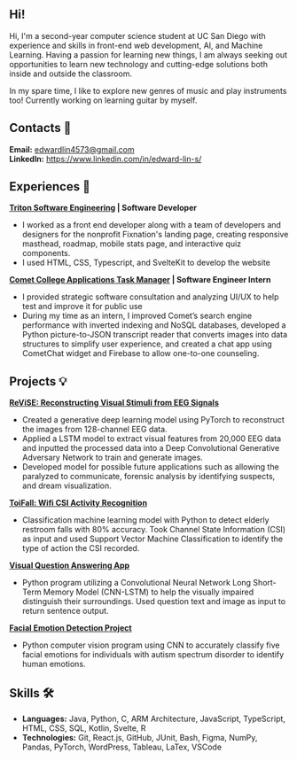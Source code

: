## Hi!

<!--
**EdwardLinS/EdwardLinS** is a ✨ _special_ ✨ repository because its `README.md` (this file) appears on your GitHub profile.

Here are some ideas to get you started:

- 🔭 I’m currently working on ...
- 🌱 I’m currently learning ...
- 👯 I’m looking to collaborate on ...
- 🤔 I’m looking for help with ...
- 💬 Ask me about ...
- 📫 How to reach me: ...
- 😄 Pronouns: ...
- ⚡ Fun fact: ...
-->

Hi, I'm a second-year computer science student at UC San Diego with experience and skills in front-end web development, AI, and Machine Learning. Having a passion for learning new things, I am always seeking out opportunities to learn new technology and cutting-edge solutions both inside and outside the classroom. 

In my spare time, I like to explore new genres of music and play instruments too! Currently working on learning guitar by myself. 

## Contacts 👋

**Email:** edwardlin4573@gmail.com <br>
**LinkedIn:** https://www.linkedin.com/in/edward-lin-s/

## Experiences 💼

**[Triton Software Engineering](https://tse.ucsd.edu) | Software Developer**
- I worked as a front end developer along with a team of developers and designers for the nonprofit Fixnation's landing page, creating responsive masthead, roadmap, mobile stats page, and interactive quiz components.
- I used HTML, CSS, Typescript, and SvelteKit to develop the website

**[Comet College Applications Task Manager](https://applywithcomet.com) | Software Engineer Intern**
- I provided strategic software consultation and analyzing UI/UX to help test and improve it for public use
- During my time as an intern, I improved Comet’s search engine performance with inverted indexing and NoSQL databases, developed a Python picture-to-JSON transcript reader that converts images into data structures to simplify user experience, and created a chat app using CometChat widget and Firebase to allow one-to-one counseling.
 
## Projects 💡

**[ReViSE: Reconstructing Visual Stimuli from EEG Signals](https://github.com/Utterbackian/Neuromatch2023_Medical_Imaging)**

- Created a generative deep learning model using PyTorch to reconstruct the images from 128-channel EEG data. 
- Applied a LSTM model to extract visual features from 20,000 EEG data and inputted the processed data into a Deep Convolutional Generative Adversary Network to train and generate images.
- Developed model for possible future applications such as allowing the paralyzed to communicate, forensic analysis by identifying suspects, and dream visualization.

**[ToiFall: Wifi CSI Activity Recognition](https://github.com/EdwardLinS/ToiFall)**

- Classification machine learning model with Python to detect elderly restroom falls with 80% accuracy. Took Channel State Information (CSI) as input and used Support Vector Machine Classification to identify the type of action the CSI recorded.

**[Visual Question Answering App](https://github.com/EdwardLinS/Visual-QA)**

- Python program utilizing a Convolutional Neural Network Long Short-Term Memory Model (CNN-LSTM) to help the visually impaired distinguish their surroundings. Used question text and image as input to return sentence output.

**[Facial Emotion Detection Project](https://github.com/EdwardLinS/Facial-Emotion-Detection)**

- Python computer vision program using CNN to accurately classify five facial emotions for individuals with autism spectrum disorder to identify human emotions.

## Skills 🛠️
 
- **Languages:** Java, Python, C, ARM Architecture, JavaScript, TypeScript, HTML, CSS, SQL, Kotlin, Svelte, R
- **Technologies:** Git, React.js, GitHub, JUnit, Bash, Figma, NumPy, Pandas, PyTorch, WordPress, Tableau, LaTex, VSCode
